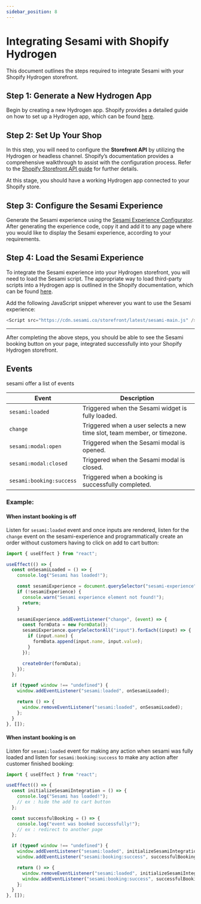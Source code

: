 ```yaml
---
sidebar_position: 8
---
```


# Integrating Sesami with Shopify Hydrogen

This document outlines the steps required to integrate Sesami with your Shopify Hydrogen storefront.

## Step 1: Generate a New Hydrogen App

Begin by creating a new Hydrogen app. Shopify provides a detailed guide on how to set up a Hydrogen app, which can be found [here](https://shopify.dev/docs/custom-storefronts/hydrogen/getting-started).

## Step 2: Set Up Your Shop

In this step, you will need to configure the **Storefront API** by utilizing the Hydrogen or headless channel. Shopify’s documentation provides a comprehensive walkthrough to assist with the configuration process. Refer to the [Shopify Storefront API guide](https://shopify.dev/docs/api/storefront) for further details.

At this stage, you should have a working Hydrogen app connected to your Shopify store.

## Step 3: Configure the Sesami Experience

Generate the Sesami experience using the [Sesami Experience Configurator](/docs/storefront-integration/configurator/). After generating the experience code, copy it and add it to any page where you would like to display the Sesami experience, according to your requirements.

## Step 4: Load the Sesami Experience

To integrate the Sesami experience into your Hydrogen storefront, you will need to load the Sesami script. The appropriate way to load third-party scripts into a Hydrogen app is outlined in the Shopify documentation, which can be found [here](https://shopify.dev/docs/api/hydrogen/2024-10/components/script).

Add the following JavaScript snippet wherever you want to use the Sesami experience:

```javascript
<Script src="https://cdn.sesami.co/storefront/latest/sesami-main.js" />
```

---

After completing the above steps, you should be able to see the Sesami booking button on your page, integrated successfully into your Shopify Hydrogen storefront.

## Events

sesami offer a list of events

| Event                    | Description                                                              |
| ------------------------ | ------------------------------------------------------------------------ |
| `sesami:loaded`          | Triggered when the Sesami widget is fully loaded.                        |
| `change`                 | Triggered when a user selects a new time slot, team member, or timezone. |
| `sesami:modal:open`      | Triggered when the Sesami modal is opened.                               |
| `sesami:modal:closed`    | Triggered when the Sesami modal is closed.                               |
| `sesami:booking:success` | Triggered when a booking is successfully completed.                      |

### Example:

#### When instant booking is off

Listen for `sesami:loaded` event and once inputs are rendered, listen for the `change` event on the sesami-experience and programmatically create an order without customers having to click on add to cart button:

```javascript
import { useEffect } from "react";

useEffect(() => {
  const onSesamiLoaded = () => {
    console.log("Sesami has loaded!");

    const sesamiExperience = document.querySelector("sesami-experience");
    if (!sesamiExperience) {
      console.warn("Sesami experience element not found!");
      return;
    }

    sesamiExperience.addEventListener("change", (event) => {
      const formData = new FormData();
      sesamiExperience.querySelectorAll("input").forEach((input) => {
        if (input.name) {
          formData.append(input.name, input.value);
        }
      });

      createOrder(formData);
    });
  };

  if (typeof window !== "undefined") {
    window.addEventListener("sesami:loaded", onSesamiLoaded);

    return () => {
      window.removeEventListener("sesami:loaded", onSesamiLoaded);
    };
  }
}, []);
```

#### When instant booking is on

Listen for `sesami:loaded` event for making any action when sesami was fully loaded and listen for `sesami:booking:success` to make any action after customer finished booking:

```javascript
import { useEffect } from "react";

useEffect(() => {
  const initializeSesamiIntegration = () => {
    console.log("Sesami has loaded!");
    // ex : hide the add to cart button
  };

  const successfulBooking = () => {
    console.log("event was booked successfully!");
    // ex : redirect to another page
  };

  if (typeof window !== "undefined") {
    window.addEventListener("sesami:loaded", initializeSesamiIntegration);
    window.addEventListener("sesami:booking:success", successfulBooking);

    return () => {
      window.removeEventListener("sesami:loaded", initializeSesamiIntegration);
      window.addEventListener("sesami:booking:success", successfulBooking);
    };
  }
}, []);
```
